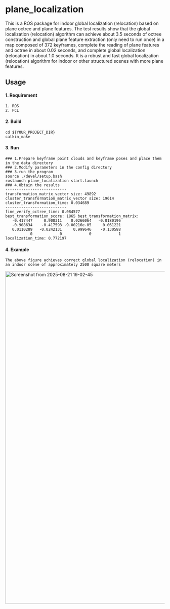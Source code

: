 # plane_localization
This is a ROS package for indoor global localization (relocation) based on plane octree and plane features. The test results show that the global localization (relocation) algorithm can achieve about 3.5 seconds of octree construction and global plane feature extraction (only need to run once) in a map composed of 372 keyframes, complete the reading of plane features and octree in about 0.02 seconds, and complete global localization (relocation) in about 1.0 seconds. It is a robust and fast global localization (relocation) algorithm for indoor or other structured scenes with more plane features.

## Usage
#### 1. Requirement
```
1. ROS
2. PCL
```

#### 2. Build
```
cd ${YOUR_PROJECT_DIR}
catkin_make
```

#### 3. Run
```
### 1.Prepare keyframe point clouds and keyframe poses and place them in the data directory
### 2.Modify parameters in the config directory
### 3.run the program
source ./devel/setup.bash
roslaunch plane_localization start.launch
### 4.Obtain the results
---------------------------
transformation_matrix_vector size: 49892
cluster_transformation_matrix_vector size: 19614
cluster_transformation_time: 0.034689
---------------------------
fine_verify_octree_time: 0.084577
best_transformation_score: 1865 best_transformation_matrix: 
   -0.417447     0.908311    0.0266064   -0.0180196
   -0.908634    -0.417593 -9.00216e-05     0.061221
   0.0110289   -0.0242131     0.999646    -0.130588
           0            0            0            1
localization_time: 0.772197
```

#### 4. Example
```
The above figure achieves correct global localization (relocation) in an indoor scene of approximately 2500 square meters
```
<img width="1183" height="1051" alt="Screenshot from 2025-08-21 19-02-45" src="https://github.com/user-attachments/assets/1d5cfc66-71d8-4679-8657-56e9c63406a5" />
